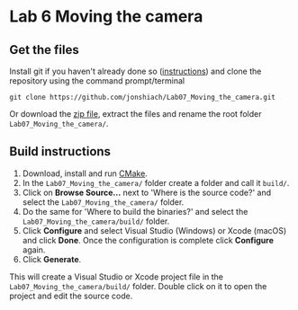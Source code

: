 # Lab 6 Moving the camera

## Get the files

Install git if you haven't already done so ([instructions](https://github.com/git-guides/install-git)) and clone the repository using the command prompt/terminal

```
git clone https://github.com/jonshiach/Lab07_Moving_the_camera.git
```

Or download the [zip file](https://github.com/jonshiach/Lab07_Moving_the_camera/zipball/master/), extract the files and rename the root folder `Lab07_Moving_the_camera/`.

## Build instructions

1. Download, install and run <a href="https://www.cmake.org" target="_blank">CMake</a>.
2. In the `Lab07_Moving_the_camera/` folder create a folder and call it `build/`.
3. Click on **Browse Source...** next to 'Where is the source code?' and select the `Lab07_Moving_the_camera/` folder.
4. Do the same for 'Where to build the binaries?' and select the `Lab07_Moving_the_camera/build/` folder.
5. Click **Configure** and select Visual Studio (Windows) or Xcode (macOS) and click **Done**. Once the configuration is complete click **Configure** again.
6. Click **Generate**.

This will create a Visual Studio or Xcode project file in the `Lab07_Moving_the_camera/build/` folder. Double click on it to open the project and edit the source code.
